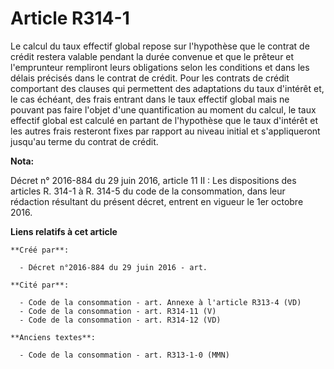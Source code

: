 # Article R314-1

Le calcul du taux effectif global repose sur l'hypothèse que le contrat de crédit restera valable pendant la durée convenue
et que le prêteur et l'emprunteur rempliront leurs obligations selon les conditions et dans les délais précisés dans le
contrat de crédit. Pour les contrats de crédit comportant des clauses qui permettent des adaptations du taux d'intérêt et, le
cas échéant, des frais entrant dans le taux effectif global mais ne pouvant pas faire l'objet d'une quantification au moment
du calcul, le taux effectif global est calculé en partant de l'hypothèse que le taux d'intérêt et les autres frais resteront
fixes par rapport au niveau initial et s'appliqueront jusqu'au terme du contrat de crédit.

**Nota:**

Décret n° 2016-884 du 29 juin 2016, article 11 II : Les dispositions des articles R. 314-1 à R. 314-5 du code de la
consommation, dans leur rédaction résultant du présent décret, entrent en vigueur le 1er octobre 2016.

**Liens relatifs à cet article**

	**Créé par**:

	  - Décret n°2016-884 du 29 juin 2016 - art.

	**Cité par**:

	  - Code de la consommation - art. Annexe à l'article R313-4 (VD)
	  - Code de la consommation - art. R314-11 (V)
	  - Code de la consommation - art. R314-12 (VD)

	**Anciens textes**:

	  - Code de la consommation - art. R313-1-0 (MMN)
